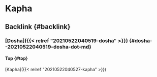 # Kapha


## Backlink {#backlink}


### [Dosha]({{< relref "20210522040519-dosha" >}}) {#dosha--20210522040519-dosha-dot-md}


#### Top {#top}

[Kapha]({{< relref "20210522040527-kapha" >}})
